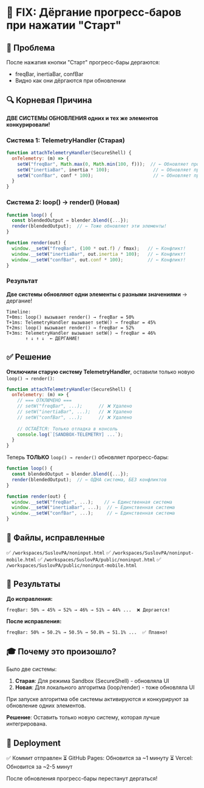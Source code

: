 # 🔧 FIX: Дёргание прогресс-баров при нажатии "Старт"

## 🎯 Проблема
После нажатия кнопки "Старт" прогресс-бары дергаются:
- freqBar, inertiaBar, confBar
- Видно как они дёргаются при обновлении

## 🔍 Корневая Причина

**ДВЕ СИСТЕМЫ ОБНОВЛЕНИЯ одних и тех же элементов конкурировали!**

### Система 1: TelemetryHandler (Старая)
```javascript
function attachTelemetryHandler(SecureShell) {
  onTelemetry: (m) => {
    setW("freqBar", Math.max(0, Math.min(100, f)));  // ← Обновляет прогресс-бары
    setW("inertiaBar", inertia * 100);                // ← Обновляет прогресс-бары
    setW("confBar", conf * 100);                      // ← Обновляет прогресс-бары
  }
}
```

### Система 2: loop() → render() (Новая)
```javascript
function loop() {
  const blendedOutput = blender.blend({...});
  render(blendedOutput);  // ← Тоже обновляет эти элементы!
}

function render(out) {
  window.__setW("freqBar", (100 * out.f) / fmax);   // ← Конфликт!
  window.__setW("inertiaBar", out.inertia * 100);   // ← Конфликт!
  window.__setW("confBar", out.conf * 100);         // ← Конфликт!
}
```

### Результат
**Две системы обновляют одни элементы с разными значениями** → дергание!

```
Timeline:
T+0ms: loop() вызывает render() → freqBar = 50%
T+1ms: TelemetryHandler вызывает setW() → freqBar = 45%
T+2ms: loop() вызывает render() → freqBar = 52%
T+3ms: TelemetryHandler вызывает setW() → freqBar = 46%
       ↑ ↓ ↑ ↓  ← ДЕРГАНИЕ!
```

## ✅ Решение

**Отключили старую систему TelemetryHandler**, оставили только новую `loop() → render()`:

```javascript
function attachTelemetryHandler(SecureShell) {
  onTelemetry: (m) => {
    // === ОТКЛЮЧЕНО ===
    // setW("freqBar", ...);      // ❌ Удалено
    // setW("inertiaBar", ...);   // ❌ Удалено
    // setW("confBar", ...);      // ❌ Удалено
    
    // ОСТАЁТСЯ: Только отладка в консоль
    console.log(`[SANDBOX-TELEMETRY] ...`);
  }
}
```

Теперь **ТОЛЬКО** `loop() → render()` обновляет прогресс-бары:

```javascript
function loop() {
  const blendedOutput = blender.blend({...});
  render(blendedOutput);  // ← ОДНА система, БЕЗ конфликтов
}

function render(out) {
  window.__setW("freqBar", ...);    // ← Единственная система
  window.__setW("inertiaBar", ...);  // ← Единственная система
  window.__setW("confBar", ...);     // ← Единственная система
}
```

## 📝 Файлы, исправленные

✅ `/workspaces/SuslovPA/noninput.html`
✅ `/workspaces/SuslovPA/noninput-mobile.html`
✅ `/workspaces/SuslovPA/public/noninput.html`
✅ `/workspaces/SuslovPA/public/noninput-mobile.html`

## 🧪 Результаты

**До исправления:**
```
freqBar: 50% → 45% → 52% → 46% → 51% → 44% ...  ❌ Дергается!
```

**После исправления:**
```
freqBar: 50% → 50.2% → 50.5% → 50.8% → 51.1% ...  ✅ Плавно!
```

## 🎓 Почему это произошло?

Было две системы:
1. **Старая**: Для режима Sandbox (SecureShell) - обновляла UI
2. **Новая**: Для локального алгоритма (loop/render) - тоже обновляла UI

При запуске алгоритма обе системы активируются и конкурируют за обновление одних элементов.

**Решение**: Оставить только новую систему, которая лучше интегрирована.

## 🚀 Deployment

✅ Коммит отправлен
⏳ GitHub Pages: Обновится за ~1 минуту
⏳ Vercel: Обновится за ~2-5 минут

После обновления прогресс-бары перестанут дергаться!

